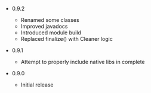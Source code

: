 - 0.9.2
 
    - Renamed some classes
    - Improved javadocs
    - Introduced module build
    - Replaced finalize() with Cleaner logic


- 0.9.1

    - Attempt to properly include native libs in complete     


- 0.9.0

    - Initial release 